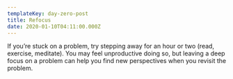 ```yaml
---
templateKey: day-zero-post
title: Refocus
date: 2020-01-10T04:11:00.000Z
---
```

If you’re stuck on a problem, try stepping away for an hour or two (read, exercise, meditate). You may feel unproductive doing so, but leaving a deep focus on a problem can help you find new perspectives when you revisit the problem.